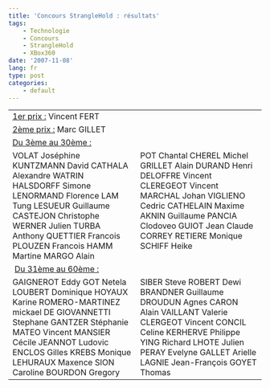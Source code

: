 ```yaml
---
title: 'Concours StrangleHold : résultats'
tags:
    - Technologie
    - Concours
    - StrangleHold
    - XBox360
date: '2007-11-08'
lang: fr
type: post
categories:
    - default
---
```


<table cellspacing="0" cellpadding="2" width="600" border="0"><tbody>     <tr>       <td valign="top" width="300"><u>1er prix&nbsp;:</u> Vincent FERT</td>        <td valign="top" width="300">&#160;</td>     </tr>      <tr>       <td valign="top" width="300"><u>2&#232;me prix&nbsp;:</u> Marc GILLET</td>        <td valign="top" width="300">&#160;</td>     </tr>      <tr>       <td valign="top" width="300"><u>Du 3&#232;me au 30&#232;me&nbsp;:</u> </td>        <td valign="top" width="300">&#160;</td>     </tr>      <tr>       <td valign="top" width="300">VOLAT Jos&#233;phine          
KUNTZMANN David           
CATHALA Alexandre           
WATRIN HALSDORFF Simone           
LENORMAND Florence           
LAM Tung           
LESUEUR Guillaume           
CASTEJON Christophe           
WERNER Julien           
TURBA Anthony           
QUETTIER Francois           
PLOUZEN Francois           
HAMM Martine           
MARGO Alain</td>        <td valign="top" width="300">POT Chantal          
CHEREL Michel           
GRILLET Alain           
DURAND Henri           
DELOFFRE Vincent           
CLEREGEOT Vincent           
MARCHAL Johan           
VIGLIENO Cedric           
CATHELAIN Maxime           
AKNIN Guillaume           
PANCIA Clodoveo           
GUIOT Jean Claude           
CORREY RETIERE Monique           
SCHIFF Heike</td>     </tr>      <tr>       <td valign="top" width="300">&#160;<u>Du 31&#232;me au 60&#232;me&nbsp;:</u></td>        <td valign="top" width="300">&#160;</td>     </tr>      <tr>       <td valign="top" width="300">GAIGNEROT Eddy          
GOT Netela           
LOUBERT Dominique           
HOYAUX Karine           
ROMERO-MARTINEZ mickael           
DE GIOVANNETTI Stephane           
GANTZER St&#233;phanie           
MATEO Vincent           
MANSIER C&#233;cile           
JEANNOT Ludovic           
ENCLOS Gilles           
KREBS Monique           
LEHURAUX Maxence           
SION Caroline           
BOURDON Gregory </td>        <td valign="top" width="300">SIBER Steve          
ROBERT Dewi           
BRANDNER Guillaume           
DROUDUN Agnes           
CARON Alain           
VAILLANT Valerie           
CLERGEOT Vincent           
CONCIL Celine           
KERHERVE Philippe           
YING Richard           
LHOTE Julien           
PERAY Evelyne           
GALLET Arielle           
LAGNIE Jean-Fran&#231;ois           
GOYET Thomas</td>     </tr>   </tbody></table>